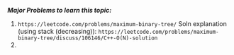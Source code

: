 ***Major Problems to learn this topic:*** <br />
1. ```https://leetcode.com/problems/maximum-binary-tree/``` Soln explanation (using stack (decreasing)): ```https://leetcode.com/problems/maximum-binary-tree/discuss/106146/C++-O(N)-solution``` <br />
2. 

